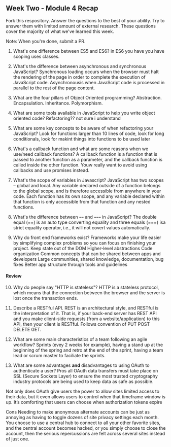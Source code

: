 ## Week Two - Module 4 Recap

Fork this respository. Answer the questions to the best of your ability. Try to answer them with limited amount of external research. These questions cover the majority of what we've learned this week. 

Note: When you're done, submit a PR. 

1. What's one difference between ES5 and ES6?
in ES6 you have you have scoping uses classes.

2. What's the difference between asynchronous and synchronous JavaScript? 
Synchronous loading occurs when the browser must halt the rendering of the page in order to complete the execution of JavaScript code.
Asynchronousis when JavaScript code is processed in parallel to the rest of the page content. 

3. What are the four pillars of Object Oriented programming?
Abstraction. 
Encapsulation.
Inheritance. 
Polymorphism.

4. What are some tools available in JavaScript to help you write object oriented code?
Refactoring?? not sure i understand

5. What are some key concepts to be aware of when refactoring your JavaScript?
Look for functions larger than 10 lines of code, look for long conditionals, look for makint things into functions to be used later

6. What's a callback function and what are some reasons when we use/need callback functions?
A callback function is a function that is passed to another function as a parameter, and the callback function is called inside the other function. Youw really want to avoid using callbacks and use promises instead.

7. What's the scope of variables in Javascript?
JavaScript has two scopes – global and local. Any variable declared outside of a function belongs to the global scope, and is therefore accessible from anywhere in your code. Each function has its own scope, and any variable declared within that function is only accessible from that function and any nested functions.

8. What's the difference between `==` and `===` in JavaScript?
The double equal (==) is an auto type converting equality and three equals (===) isa strict equality operator, i.e., it will not covert values automatically.

9. Why do front end frameworks exist?
Frameworks make your life easier by simplifying complex problems so you can focus on finishing your project. 
Keep state out of the DOM
Higher-level abstractions
Code organization
Common concepts that can be shared between apps and developers
Large communities, shared knowledge, documentation, bug fixes
Better app structure through tools and guidelines

#### Review  

10. Why do people say "HTTP is stateless"?
HTTP is a stateless protocol, which means that the connection between the browser and the server is lost once the transaction ends.

11. Describe a RESTful API.
REST is an architectural style, and RESTful is the interpretation of it. That is, if your back-end server has REST API and you make client-side requests (from a website/application) to this API, then your client is RESTful. Follows convention of PUT POST DELETE GET.

12. What are some main characteristics of a team following an agile workflow?
Sprints (evey 2 weeks for example), having a stand up at the beginning of the spring and retro at the end of the sprint, having a team lead or scrum master to faciliate the sprints.

13. What are some advantages **and** disadvantages to using OAuth to authenticate a user?
Pros
all OAuth data transfers must take place on SSL (Secure Sockets Layer) to ensure the most trusted cryptography industry protocols are being used to keep data as safe as possible.

Not only does OAuth give users the power to allow sites limited access to their data, but it even allows users to control when that timeframe window is up. It’s comforting that users can choose when authorization tokens expire

Cons
Needing to make anonymous alternate accounts can be just as annoying as having to toggle dozens of site privacy settings each month.
You choose to use a central hub to connect to all your other favorite sites, and the central account becomes hacked, or you simply choose to close the account, then the serious repercussions are felt across several sites instead of just one.
